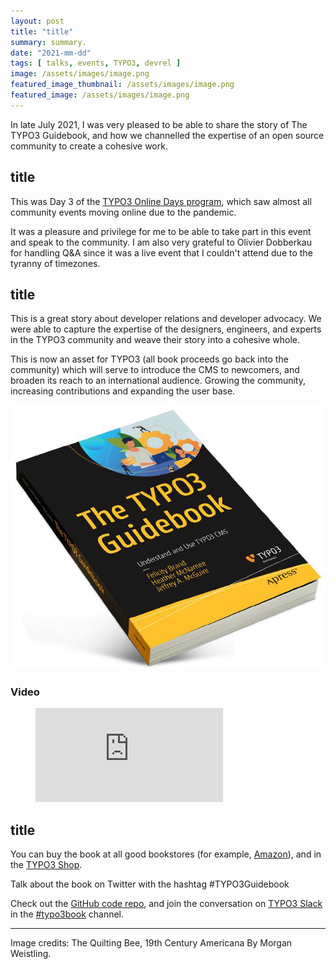 ```yaml
---
layout: post
title: "title"
summary: summary.
date: "2021-mm-dd"
tags: [ talks, events, TYPO3, devrel ]
image: /assets/images/image.png
featured_image_thumbnail: /assets/images/image.png
featured_image: /assets/images/image.png
---
```


In late July 2021, I was very pleased to be able to share the story of The TYPO3 Guidebook, and how we channelled the expertise of an open source community to create a cohesive work.

## title

This was Day 3 of the [TYPO3 Online Days program](https://t3onlinedays.typo3.com/events-program/sessions/the-typo3-guidebook-a-community-sourced-writing-project-334), which saw almost all community events moving online due to the pandemic.

It was a pleasure and privilege for me to be able to take part in this event and speak to the community. I am also very grateful to Olivier Dobberkau for handling Q&A since it was a live event that I couldn't attend due to the tyranny of timezones.

## title

This is a great story about developer relations and developer advocacy. We were able to capture the expertise of the designers, engineers, and experts in the TYPO3 community and weave their story into a cohesive whole. 

This is now an asset for TYPO3 (all book proceeds go back into the community) which will serve to introduce the CMS to newcomers, and broaden its reach to an international audience. Growing the community, increasing contributions and expanding the user base.

![Book Cover](/assets/images/HoverBook.png?w=200)

### Video

<!-- blank line -->
<figure class="video_container">
  <iframe src="https://youtube.com/embed/b4P0D3cQi3s?t=6625" frameborder="0" allowfullscreen="true"> </iframe>
</figure>
<!-- blank line -->

## title

You can buy the book at all good bookstores (for example, [Amazon](https://www.amazon.com/dp/1484265246/)), and in the [TYPO3 Shop](https://shop.typo3.com/).

Talk about the book on Twitter with the hashtag #TYPO3Guidebook

Check out the [GitHub code repo](https://github.com/Apress/the-typo3-guidebook), and join the conversation on [TYPO3 Slack](https://typo3.org/community/meet/chat-slack) in the [#typo3book](https://typo3.slack.com/archives/CU8E4QBNG) channel.

---

Image credits: The Quilting Bee, 19th Century Americana By Morgan Weistling.
